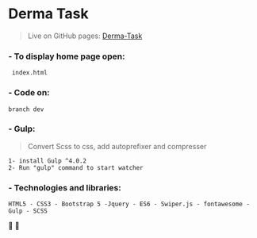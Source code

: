# Derma Task
> Live on GitHub pages: [Derma-Task](https://hussienkamalelden.github.io/derma-task)


### - To display home page open:
```
 index.html 
```

### - Code on:
```
branch dev
```

### - Gulp: 
> Convert Scss to css, add autoprefixer and compresser
```
1- install Gulp ^4.0.2
2- Run "gulp" command to start watcher
```


### - Technologies and libraries:
```
HTML5 - CSS3 - Bootstrap 5 -Jquery - ES6 - Swiper.js - fontawesome - Gulp - SCSS
```
:tada: :tada:
